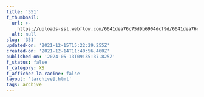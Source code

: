 ```yaml
---
title: '351'
f_thumbnail:
  url: >-
    https://uploads-ssl.webflow.com/6641dea76c75d9b6904dcf9d/6641dea76c75d9b6904dd2fe_351.jpg
  alt: null
slug: '351'
updated-on: '2021-12-15T15:22:29.255Z'
created-on: '2021-12-14T11:40:56.460Z'
published-on: '2024-05-13T09:35:37.825Z'
f_status: false
f_category: XS
f_afficher-la-racine: false
layout: '[archive].html'
tags: archive
---
```



